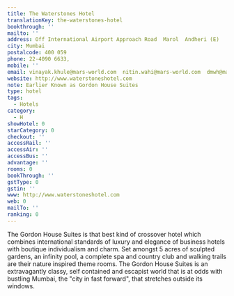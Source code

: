 ```yaml
---
title: The Waterstones Hotel
translationKey: the-waterstones-hotel
bookthrough: ''
mailto: ''
address: Off International Airport Approach Road  Marol  Andheri (E)
city: Mumbai
postalcode: 400 059
phone: 22-4090 6633,
mobile: ''
email: vinayak.khule@mars-world.com  nitin.wahi@mars-world.com  dmwh@mars-world.com
website: http://www.waterstoneshotel.com
note: Earlier Known as Gordon House Suites
type: hotel
tags:
  - Hotels
category:
  - H
showHotel: 0
starCategory: 0
checkout: ''
accessRail: ''
accessAir: ''
accessBus: ''
advantage: ''
rooms: 0
bookThrough: ''
gstType: 0
gstin: ''
www: http://www.waterstoneshotel.com
web: 0
mailTo: ''
ranking: 0
---
```







The Gordon House Suites is that best kind of crossover hotel which combines international standards of luxury and elegance of business hotels with boutique individualism and charm.     Set amongst 5 acres of sculpted gardens, an infinity pool, a complete spa and country club and walking trails are their nature inspired theme rooms.     The Gordon House Suites is an extravagantly classy, self contained and escapist world that is at odds with bustling Mumbai, the "city in fast forward", that stretches outside its windows.